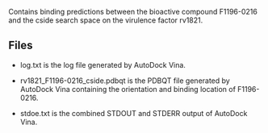 Contains binding predictions between the bioactive compound F1196-0216 and the cside search space on the virulence factor rv1821.

## Files

- log.txt is the log file generated by AutoDock Vina.

- rv1821_F1196-0216_cside.pdbqt is the PDBQT file generated by AutoDock Vina containing the orientation and binding location of F1196-0216.

- stdoe.txt is the combined STDOUT and STDERR output of AutoDock Vina.

